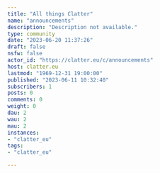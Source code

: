 ```yaml
---
title: "All things Clatter" 
name: "announcements"
description: "Description not available."
type: community
date: "2023-06-20 11:37:26"
draft: false
nsfw: false
actor_id: "https://clatter.eu/c/announcements"
host: clatter.eu
lastmod: "1969-12-31 19:00:00"
published: "2023-06-11 10:32:40"
subscribers: 1
posts: 0
comments: 0
weight: 0
dau: 2
wau: 2
mau: 2
instances:
- "clatter_eu"
tags: 
- "clatter_eu"

---
```

